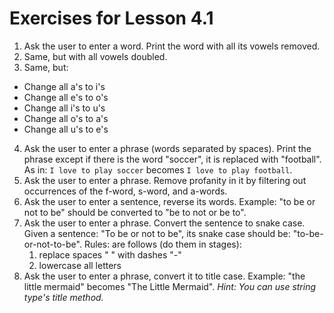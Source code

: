 # Exercises for Lesson 4.1

1. Ask the user to enter a word. Print the word with all its vowels removed.
2. Same, but with all vowels doubled.
3. Same, but:
  * Change all a's to i's
  * Change all e's to o's
  * Change all i's to u's
  * Change all o's to a's
  * Change all u's to e's
4. Ask the user to enter a phrase (words separated by spaces). Print the
phrase except if there is the word "soccer", it is replaced with "football".
As in: `I love to play soccer` becomes `I love to play football`.
5. Ask the user to enter a phrase. Remove profanity in it by filtering out
occurrences of the f-word, s-word, and a-words.
6. Ask the user to enter a sentence, reverse its words.
Example: "to be or not to be" should be converted to "be to not or be to".
7. Ask the user to enter a phrase. Convert the
sentence to snake case. Given a sentence: "To be or not to be", its snake case
should be: "to-be-or-not-to-be". Rules: are follows (do them in stages):
    1. replace spaces " " with dashes "-"
    2. lowercase all letters
8. Ask the user to enter a phrase, convert it to title case.
Example: "the little mermaid" becomes "The Little Mermaid". *Hint: You can
use string type's title method.*
